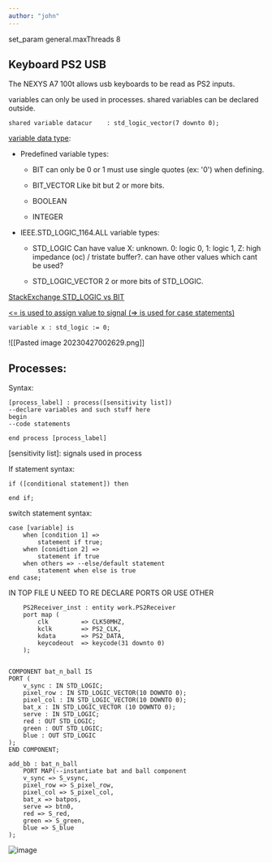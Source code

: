 ```yaml
---
author: "john"
---
```

set_param general.maxThreads 8
## Keyboard PS2 USB
The NEXYS A7 100t allows usb keyboards to be read as PS2 inputs.

variables can only be used in processes. shared variables can be declared outside.
```
shared variable datacur    : std_logic_vector(7 downto 0);
```

[variable data type](https://startingelectronics.org/software/VHDL-CPLD-course/tut13-VHDL-data-types-and-operators/):
- Predefined variable types:
	- BIT
	can only be 0 or 1 must use single quotes (ex: '0') when defining.
	- BIT_VECTOR
	Like bit but 2 or more bits.
	- BOOLEAN
	
	- INTEGER
	
- IEEE.STD_LOGIC_1164.ALL variable types:
	- STD_LOGIC
	Can have value X: unknown. 0: logic 0, 1: logic 1, Z: high impedance (oc) / tristate buffer?. can have other values which cant be used?
		
	- STD_LOGIC_VECTOR
	2 or more bits of STD_LOGIC.

[StackExchange STD_LOGIC vs BIT](https://electronics.stackexchange.com/questions/51848/when-to-use-std-logic-over-bit-in-vhdl)

[<= is used to assign value to signal (=> is used for case statements)](https://stackoverflow.com/questions/7988098/vhdl-difference-between-and)
```
variable x : std_logic := 0;
```

![[Pasted image 20230427002629.png]]

## Processes:
Syntax:
```
[process_label] : process([sensitivity list])
--declare variables and such stuff here
begin
--code statements

end process [process_label]
```
[sensitivity list]: signals used in process

If statement syntax:
```
if ([conditional statement]) then

end if;
```

switch statement syntax:
```
case [variable] is
	when [condition 1] =>
		statement if true;
	when [conidtion 2] =>
		statement if true
	when others => --else/default statement
		statement when else is true
end case;
```


IN TOP FILE U NEED TO RE DECLARE PORTS OR USE OTHER
```
    PS2Receiver_inst : entity work.PS2Receiver
    port map (
        clk         => CLK50MHZ,
        kclk        => PS2_CLK,
        kdata       => PS2_DATA,
        keycodeout  => keycode(31 downto 0)
    );


COMPONENT bat_n_ball IS
PORT (
	v_sync : IN STD_LOGIC;
	pixel_row : IN STD_LOGIC_VECTOR(10 DOWNTO 0);
	pixel_col : IN STD_LOGIC_VECTOR(10 DOWNTO 0);
	bat_x : IN STD_LOGIC_VECTOR (10 DOWNTO 0);
	serve : IN STD_LOGIC;
	red : OUT STD_LOGIC;
	green : OUT STD_LOGIC;
	blue : OUT STD_LOGIC
);
END COMPONENT;

add_bb : bat_n_ball
	PORT MAP(--instantiate bat and ball component
	v_sync => S_vsync,
	pixel_row => S_pixel_row,
	pixel_col => S_pixel_col,
	bat_x => batpos,
	serve => btn0,
	red => S_red,
	green => S_green,
	blue => S_blue
);
```
![image](https://user-images.githubusercontent.com/37707211/235395046-c877a6c1-b8a1-491d-bbb0-c4ff0de4626e.png)
